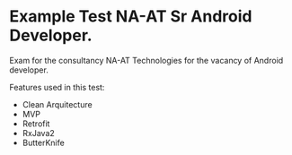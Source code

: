 # Example Test NA-AT Sr Android Developer.
Exam for the consultancy NA-AT Technologies for the vacancy of Android developer.

Features used in this test:
- Clean Arquitecture
- MVP
- Retrofit
- RxJava2
- ButterKnife